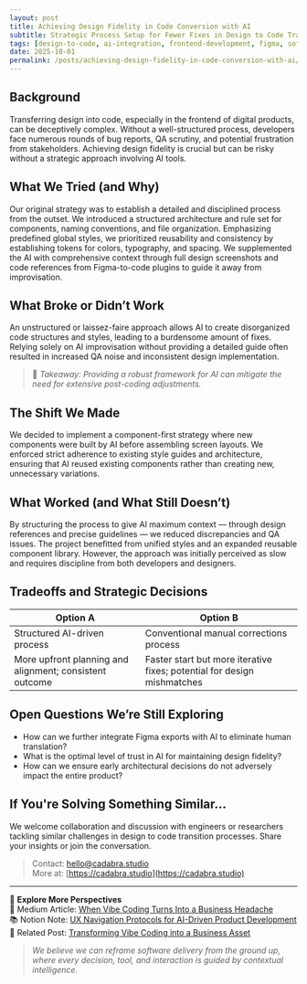 ```yaml
---
layout: post
title: Achieving Design Fidelity in Code Conversion with AI
subtitle: Strategic Process Setup for Fewer Fixes in Design to Code Transition
tags: [design-to-code, ai-integration, frontend-development, figma, software-engineering]
date: 2025-10-01
permalink: /posts/achieving-design-fidelity-in-code-conversion-with-ai/
---
```


## Background

Transferring design into code, especially in the frontend of digital products, can be deceptively complex. Without a well-structured process, developers face numerous rounds of bug reports, QA scrutiny, and potential frustration from stakeholders. Achieving design fidelity is crucial but can be risky without a strategic approach involving AI tools.

## What We Tried (and Why)

Our original strategy was to establish a detailed and disciplined process from the outset. We introduced a structured architecture and rule set for components, naming conventions, and file organization. Emphasizing predefined global styles, we prioritized reusability and consistency by establishing tokens for colors, typography, and spacing. We supplemented the AI with comprehensive context through full design screenshots and code references from Figma-to-code plugins to guide it away from improvisation.

## What Broke or Didn’t Work

An unstructured or laissez-faire approach allows AI to create disorganized code structures and styles, leading to a burdensome amount of fixes. Relying solely on AI improvisation without providing a detailed guide often resulted in increased QA noise and inconsistent design implementation.

> 📌 *Takeaway: Providing a robust framework for AI can mitigate the need for extensive post-coding adjustments.*

## The Shift We Made

We decided to implement a component-first strategy where new components were built by AI before assembling screen layouts. We enforced strict adherence to existing style guides and architecture, ensuring that AI reused existing components rather than creating new, unnecessary variations.

## What Worked (and What Still Doesn’t)

By structuring the process to give AI maximum context — through design references and precise guidelines — we reduced discrepancies and QA issues. The project benefitted from unified styles and an expanded reusable component library. However, the approach was initially perceived as slow and requires discipline from both developers and designers.

## Tradeoffs and Strategic Decisions

| Option A | Option B |
|----------|----------|
| Structured AI-driven process | Conventional manual corrections process |
| More upfront planning and alignment; consistent outcome | Faster start but more iterative fixes; potential for design mishmatches |

## Open Questions We’re Still Exploring

- How can we further integrate Figma exports with AI to eliminate human translation?
- What is the optimal level of trust in AI for maintaining design fidelity?
- How can we ensure early architectural decisions do not adversely impact the entire product?

## If You're Solving Something Similar...

We welcome collaboration and discussion with engineers or researchers tackling similar challenges in design to code transition processes. Share your insights or join the conversation.

> Contact: hello@cadabra.studio  
> More at: [https://cadabra.studio](https://cadabra.studio)  

---

🔗 **Explore More Perspectives**  
📰 Medium Article: [When Vibe Coding Turns Into a Business Headache](https://cadabrastudio.medium.com/how-we-transfer-design-to-code-without-drowning-in-fixes-07413dc2c6dc)  
📚 Notion Note: [UX Navigation Protocols for AI-Driven Product Development](https://classy-sugar-6ff.notion.site/Cadabra-Protocols-AI-Ready-Development-Patterns-2849b3e9140380b2ad8bca9a4ac3f1f8?source=copy_link)  
🧩 Related Post: [Transforming Vibe Coding into a Business Asset](https://cadabra-engineering.github.io/posts/transforming-vibe-coding-into-a-business-asset/)

> *We believe we can reframe software delivery from the ground up, where every decision, tool, and interaction is guided by contextual intelligence.*
